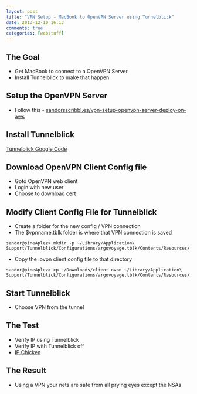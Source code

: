 ```yaml
---
layout: post
title: "VPN Setup - MacBook to OpenVPN Server using Tunnelblick"
date: 2013-12-10 16:13
comments: true
categories: [webstuff]
---
```


## The Goal

- Get MacBook to connect to a OpenVPN Server
- Install Tunnelblick to make that happen

<!-- more -->

## Setup the OpenVPN Server

- Follow this - [sandorsscribbl.es/vpn-setup-openvpn-server-deploy-on-aws](http://sandorsscribbl.es/vpn-setup-openvpn-server-deploy-on-aws/)


## Install Tunnelblick

[Tunnelblick Google Code](https://code.google.com/p/tunnelblick/)


## Download OpenVPN Client Config file

- Goto OpenVPN web client
- Login with new user
- Choose to download cert 


## Modify Client Config File for Tunnelblick

- Create a folder for the new config / VPN connection
- The $vpnname.tblk folder is where that VPN connection is saved

```
sandor@pineAplez> mkdir -p ~/Library/Application\ Support/Tunnelblick/Configurations/argovoyage.tblk/Contents/Resources/
```

- Copy the .ovpn client config file to that directory


```
sandor@pineAplez> cp ~/Downloads/client.ovpn ~/Library/Application\ Support/Tunnelblick/Configurations/argovoyage.tblk/Contents/Resources/.
```

## Start Tunnelblick

- Choose VPN from the tunnel


## The Test

- Verify IP using Tunnelblick 
- Verify IP with Tunnelblick off
- [IP Chicken](http://ipchicken.com/)



## The Result

- Using a VPN your nets are safe from all prying eyes except the NSAs

